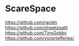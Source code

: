 # ScareSpace

https://github.com/racldn  
https://github.com/shwetzpatil  
https://github.com/TinyGobby  
https://github.com/victorjefferies/  